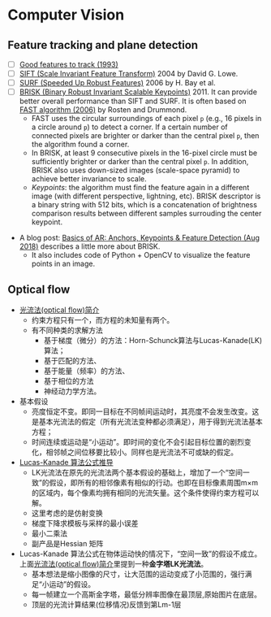 # Computer Vision

## Feature tracking and plane detection
* [ ] [Good features to track (1993)](https://users.cs.duke.edu/~tomasi/papers/shi/TR_93-1399_Cornell.pdf)
* [ ] [SIFT (Scale Invariant Feature Transform)](https://link.springer.com/article/10.1023/B:VISI.0000029664.99615.94) 2004 by David G. Lowe.
* [ ] [SURF (Speeded Up Robust Features)](https://link.springer.com/chapter/10.1007/11744023_32) 2006 by H. Bay et al.
* [ ] [BRISK (Binary Robust Invariant Scalable Keypoints)](https://www.research-collection.ethz.ch/bitstream/handle/20.500.11850/43288/eth-7684-01.pdf?sequence=1) 2011. It can provide better overall performance than SIFT and SURF. It is often based on [FAST algorithm (2006)](https://link.springer.com/chapter/10.1007/11744023_34) by Rosten and Drummond.
  * FAST uses the circular surroundings of each pixel `p` (e.g., 16 pixels in a circle around `p`) to detect a corner. If a certain number of connected pixels are brighter or darker than the central pixel `p`, then the algorithm found a corner.
  * In BRISK, at least 9 consecutive pixels in the 16-pixel circle must be sufficiently brighter or darker than the central pixel `p`. In addition, BRISK also uses down-sized images (scale-space pyramid) to achieve better invariance to scale.
  * *Keypoints*: the algorithm must find the feature again in a different image (with different perspective, lightning, etc). BRISK descriptor is a binary string with 512 bits, which is a concatenation of brightness comparison results between different samples surrouding the center keypoint.
* A blog post: [Basics of AR: Anchors, Keypoints & Feature Detection (Aug 2018)](https://www.andreasjakl.com/basics-of-ar-anchors-keypoints-feature-detection/) describes a little more about BRISK.
  * It also includes code of Python + OpenCV to visualize the feature points in an image.

## Optical flow
* [光流法(optical flow)简介](https://blog.csdn.net/qq_41368247/article/details/82562165)
  * 约束方程只有一个，而方程的未知量有两个。
  * 有不同种类的求解方法
    * 基于梯度（微分）的方法：Horn-Schunck算法与Lucas-Kanade(LK)算法；
    * 基于匹配的方法、
    * 基于能量（频率）的方法、
    * 基于相位的方法
    * 神经动力学方法。
* 基本假设
  * 亮度恒定不变。即同一目标在不同帧间运动时，其亮度不会发生改变。这是基本光流法的假定（所有光流法变种都必须满足），用于得到光流法基本方程；
  * 时间连续或运动是“小运动”。即时间的变化不会引起目标位置的剧烈变化，相邻帧之间位移要比较小。同样也是光流法不可或缺的假定。
* [Lucas-Kanade 算法公式推导](http://image.sciencenet.cn/olddata/kexue.com.cn/upload/blog/file/2010/9/2010929122517964628.pdf)
  * LK光流法在原先的光流法两个基本假设的基础上，增加了一个“空间一致”的假设，即所有的相邻像素有相似的行动。也即在目标像素周围m×m的区域内，每个像素均拥有相同的光流矢量。这个条件使得约束方程可以解。
  * 这里考虑的是仿射变换
  * 梯度下降求模板与采样的最小误差
  * 最小二乘法
  * 副产品是Hessian 矩阵
* Lucas-Kanade 算法公式在物体运动快的情况下，“空间一致”的假设不成立。上面[光流法(optical flow)简介](https://blog.csdn.net/qq_41368247/article/details/82562165)里提到一种**金字塔LK光流法**。
  * 基本想法是缩小图像的尺寸，让大范围的运动变成了小范围的，强行满足“小运动”的假设。
  * 每一帧建立一个高斯金字塔，最低分辨率图像在最顶层,原始图片在底层。
  * 顶层的光流计算结果(位移情况)反馈到第Lm-1层
